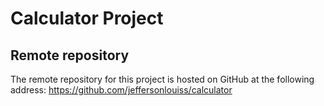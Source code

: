 # Calculator Project
## Remote repository
The remote repository for this project is hosted on GitHub at the following address: https://github.com/jeffersonlouiss/calculator
